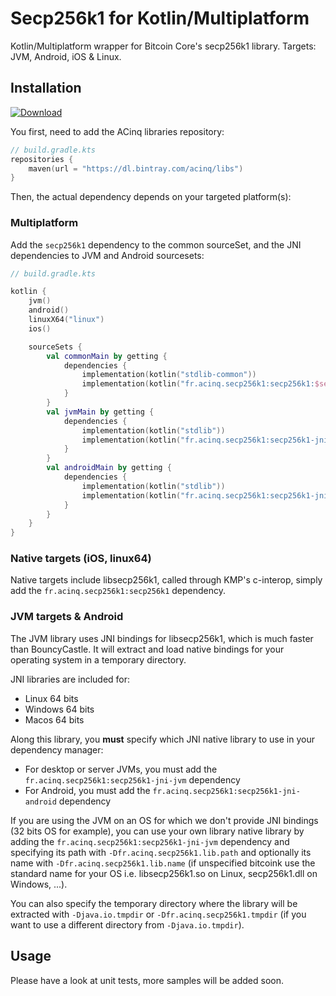 # Secp256k1 for Kotlin/Multiplatform

Kotlin/Multiplatform wrapper for Bitcoin Core's secp256k1 library. Targets: JVM, Android, iOS & Linux.

## Installation

[ ![Download](https://api.bintray.com/packages/acinq/libs/secp256k1-kmp/images/download.svg) ](https://bintray.com/acinq/libs/secp256k1-kmp/0.1.0-1.4-M2/link)

You first, need to add the ACinq libraries repository:

```kotlin
// build.gradle.kts
repositories {
    maven(url = "https://dl.bintray.com/acinq/libs")
}
```

Then, the actual dependency depends on your targeted platform(s):

### Multiplatform

Add the `secp256k1` dependency to the common sourceSet, and the JNI dependencies to JVM and Android sourcesets:

```kotlin
// build.gradle.kts

kotlin {
    jvm()
    android()
    linuxX64("linux")
    ios()

    sourceSets {
        val commonMain by getting {
            dependencies {
                implementation(kotlin("stdlib-common"))
                implementation(kotlin("fr.acinq.secp256k1:secp256k1:$secp256k1_version"))
            }
        }
        val jvmMain by getting {
            dependencies {
                implementation(kotlin("stdlib"))
                implementation(kotlin("fr.acinq.secp256k1:secp256k1-jni-jvm:$secp256k1_version"))
            }
        }
        val androidMain by getting {
            dependencies {
                implementation(kotlin("stdlib"))
                implementation(kotlin("fr.acinq.secp256k1:secp256k1-jni-android:$secp256k1_version"))
            }
        }
    }
}
```

### Native targets (iOS, linux64)

Native targets include libsecp256k1, called through KMP's c-interop, simply add the `fr.acinq.secp256k1:secp256k1` dependency.

### JVM targets & Android

The JVM library uses JNI bindings for libsecp256k1, which is much faster than BouncyCastle. It will extract and load native bindings for your operating system in a temporary directory.

JNI libraries are included for:
- Linux 64 bits
- Windows 64 bits
- Macos 64 bits

Along this library, you **must** specify which JNI native library to use in your dependency manager:

* For desktop or server JVMs, you must add the `fr.acinq.secp256k1:secp256k1-jni-jvm` dependency
* For Android, you must add the `fr.acinq.secp256k1:secp256k1-jni-android` dependency

If you are using the JVM on an OS for which we don't provide JNI bindings (32 bits OS for example), you can use your own library native library by
adding the `fr.acinq.secp256k1:secp256k1-jni-jvm` dependency and specifying its path with `-Dfr.acinq.secp256k1.lib.path` and optionally its name with `-Dfr.acinq.secp256k1.lib.name`
(if unspecified bitcoink use the standard name for your OS i.e. libsecp256k1.so on Linux, secp256k1.dll on Windows, ...).

You can also specify the temporary directory where the library will be extracted with `-Djava.io.tmpdir` or `-Dfr.acinq.secp256k1.tmpdir`
(if you want to use a different directory from `-Djava.io.tmpdir`).

## Usage

Please have a look at unit tests, more samples will be added soon.
